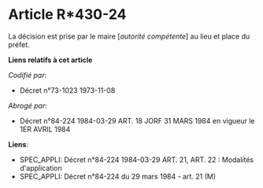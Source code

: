 # Article R*430-24

La décision est prise par le maire [*autorité compétente*] au lieu et place du préfet.

**Liens relatifs à cet article**

_Codifié par_:

  - Décret n°73-1023 1973-11-08

_Abrogé par_:

  - Décret n°84-224 1984-03-29 ART. 18 JORF 31 MARS 1984 en vigueur le 1ER AVRIL 1984

**Liens**:

  - SPEC_APPLI: Décret n°84-224 1984-03-29 ART. 21, ART. 22 : Modalités d'application
  - SPEC_APPLI: Décret n°84-224 du 29 mars 1984 - art. 21 (M)
